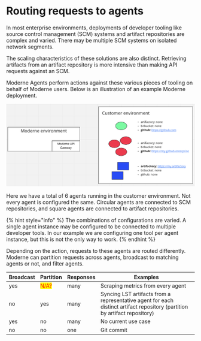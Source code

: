 # Routing requests to agents

In most enterprise environments, deployments of developer tooling like source control management (SCM) systems and artifact repositories are complex and varied. There may be multiple SCM systems on isolated network segments.

The scaling characteristics of these solutions are also distinct. Retrieving artifacts from an artifact repository is more intensive than making API requests against an SCM.

Moderne Agents perform actions against these various pieces of tooling on behalf of Moderne users. Below is an illustration of an example Moderne deployment.

![](<../.gitbook/assets/Screen Shot 2022-05-09 at 10.53.57 AM.png>)

Here we have a total of 6 agents running in the customer environment. Not every agent is configured the same. Circular agents are connected to SCM repositories, and square agents are connected to artifact repositories.

{% hint style="info" %}
The combinations of configurations are varied. A single agent instance may be configured to be connected to multiple developer tools. In our example we are configuring one tool per agent instance, but this is not the only way to work.
{% endhint %}

Depending on the action, requests to these agents are routed differently. Moderne can partition requests across agents, broadcast to matching agents or not, and filter agents.

| Broadcast | Partition                            | Responses | Examples                                                                                                                   |
| --------- | ------------------------------------ | --------- | -------------------------------------------------------------------------------------------------------------------------- |
| yes       | <mark style="color:red;">N/A?</mark> | many      | Scraping metrics from every agent                                                                                          |
| no        | yes                                  | many      | Syncing LST artifacts from a representative agent for each distinct artifact repository (partition by artifact repository) |
| yes       | no                                   | many      | No current use case                                                                                                        |
| no        | no                                   | one       | Git commit                                                                                                                 |
